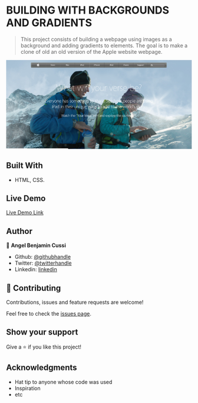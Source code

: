 # BUILDING WITH BACKGROUNDS AND GRADIENTS

> This project consists of building a webpage using images as a background and adding gradients to elements. The goal is to make a clone of old an old version of the Apple website webpage.

![screenshot](./app_screenshot.png)

## Built With

- HTML, CSS.

## Live Demo

[Live Demo Link](https://rawcdn.githack.com/abcussi/Building-with-Backgrounds-and-Gradients/90fe3d61abc02cd5623f239fb417169698245fff/index.html)

## Author

👤 **Angel Benjamin Cussi**

- Github: [@githubhandle](https://github.com/abcussi)
- Twitter: [@twitterhandle](https://twitter.com/thecussi)
- Linkedin: [linkedin](https://www.linkedin.com/in/angel-cussi-1b2310174/)

## 🤝 Contributing

Contributions, issues and feature requests are welcome!

Feel free to check the [issues page](issues/).

## Show your support

Give a ⭐️ if you like this project!

## Acknowledgments

- Hat tip to anyone whose code was used
- Inspiration
- etc


